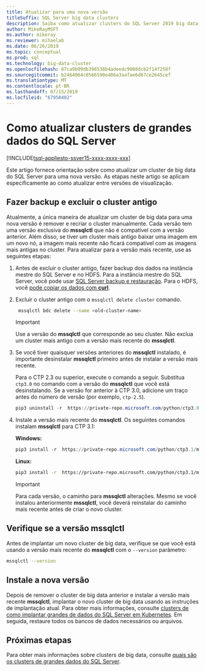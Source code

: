```yaml
---
title: Atualizar para uma nova versão
titleSuffix: SQL Server big data clusters
description: Saiba como atualizar clusters do SQL Server 2019 big data (visualização) para uma nova versão.
author: MikeRayMSFT
ms.author: mikeray
ms.reviewer: mihaelab
ms.date: 06/26/2019
ms.topic: conceptual
ms.prod: sql
ms.technology: big-data-cluster
ms.openlocfilehash: 67ca9b09db398538b4adeedc9008dcb2f14f258f
ms.sourcegitcommit: b2464064c0566590e486a3aafae6d67ce2645cef
ms.translationtype: MT
ms.contentlocale: pt-BR
ms.lasthandoff: 07/15/2019
ms.locfileid: "67958402"
---
```

# <a name="how-to-upgrade-sql-server-big-data-clusters"></a>Como atualizar clusters de grandes dados do SQL Server

[!INCLUDE[tsql-appliesto-ssver15-xxxx-xxxx-xxx](../includes/tsql-appliesto-ssver15-xxxx-xxxx-xxx.md)]

Este artigo fornece orientação sobre como atualizar um cluster de big data do SQL Server para uma nova versão. As etapas neste artigo se aplicam especificamente ao como atualizar entre versões de visualização.

## <a name="backup-and-delete-the-old-cluster"></a>Fazer backup e excluir o cluster antigo

Atualmente, a única maneira de atualizar um cluster de big data para uma nova versão é remover e recriar o cluster manualmente. Cada versão tem uma versão exclusiva do **mssqlctl** que não é compatível com a versão anterior. Além disso, se tiver um cluster mais antigo baixar uma imagem em um novo nó, a imagem mais recente não ficará compatível com as imagens mais antigas no cluster. Para atualizar para a versão mais recente, use as seguintes etapas:

1. Antes de excluir o cluster antigo, fazer backup dos dados na instância mestre do SQL Server e no HDFS. Para a instância mestre do SQL Server, você pode usar [SQL Server backup e restauração](data-ingestion-restore-database.md). Para o HDFS, você [pode copiar os dados com **curl**](data-ingestion-curl.md).

1. Excluir o cluster antigo com o `mssqlctl delete cluster` comando.

   ```bash
    mssqlctl bdc delete --name <old-cluster-name>
   ```

   > [!Important]
   > Use a versão do **mssqlctl** que corresponde ao seu cluster. Não exclua um cluster mais antigo com a versão mais recente do **mssqlctl**.

1. Se você tiver quaisquer versões anteriores do **mssqlctl** instalado, é importante desinstalar **mssqlctl** primeiro antes de instalar a versão mais recente.

   Para o CTP 2.3 ou superior, execute o comando a seguir. Substitua `ctp3.0` no comando com a versão do **mssqlctl** que você está desinstalando. Se a versão for anterior à CTP 3.0, adicione um traço antes do número de versão (por exemplo, `ctp-2.5`).

   ```powershell
   pip3 uninstall -r  https://private-repo.microsoft.com/python/ctp3.0/mssqlctl/requirements.txt
   ```

1. Instale a versão mais recente do **mssqlctl**. Os seguintes comandos instalam **mssqlctl** para CTP 3.1:

   **Windows:**

   ```powershell
   pip3 install -r  https://private-repo.microsoft.com/python/ctp3.1/mssqlctl/requirements.txt
   ```

   **Linux:**

   ```bash
   pip3 install -r  https://private-repo.microsoft.com/python/ctp3.1/mssqlctl/requirements.txt --user
   ```

   > [!IMPORTANT]
   > Para cada versão, o caminho para **mssqlctl** alterações. Mesmo se você instalou anteriormente **mssqlctl**, você deverá reinstalar do caminho mais recente antes de criar o novo cluster.

## <a id="mssqlctlversion"></a> Verifique se a versão mssqlctl

Antes de implantar um novo cluster de big data, verifique se que você está usando a versão mais recente do **mssqlctl** com o `--version` parâmetro:

```bash
mssqlctl --version
```

## <a name="install-the-new-release"></a>Instale a nova versão

Depois de remover o cluster de big data anterior e instalar a versão mais recente **mssqlctl**, implantar o novo cluster de big data usando as instruções de implantação atual. Para obter mais informações, consulte [clusters de como implantar grandes de dados do SQL Server em Kubernetes](deployment-guidance.md). Em seguida, restaure todos os bancos de dados necessários ou arquivos.

## <a name="next-steps"></a>Próximas etapas

Para obter mais informações sobre clusters de big data, consulte [quais são os clusters de grandes dados do SQL Server](big-data-cluster-overview.md).
